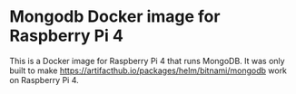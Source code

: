 # Mongodb Docker image for Raspberry Pi 4

This is a Docker image for Raspberry Pi 4 that runs MongoDB. It was only built to make https://artifacthub.io/packages/helm/bitnami/mongodb work on Raspberry Pi 4.
